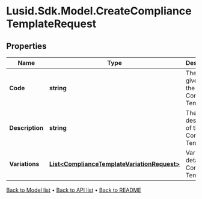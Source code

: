 # Lusid.Sdk.Model.CreateComplianceTemplateRequest

## Properties

Name | Type | Description | Notes
------------ | ------------- | ------------- | -------------
**Code** | **string** | The code given for the Compliance Template | 
**Description** | **string** | The description of the Compliance Template | 
**Variations** | [**List&lt;ComplianceTemplateVariationRequest&gt;**](ComplianceTemplateVariationRequest.md) | Variation details of a Compliance Template | 

[Back to Model list](../README.md#documentation-for-models) &#8226; [Back to API list](../README.md#documentation-for-api-endpoints) &#8226; [Back to README](../README.md)

